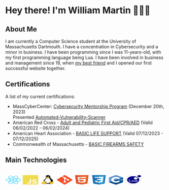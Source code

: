 # Hey there! I'm William Martin 👋🏻😁

## About Me

I am currently a Computer Science student at the University of Massachusetts Dartmouth. I have a concentration in Cybersecurity and a minor in business. I have been programming since I was 11-years-old, with my first programming language being Lua. I have been involved in business and management since 19, when [my best friend](https://github.com/tmbailey0304) and I opened our first successful website together.

## Certifications

A list of my current certifications:

-   MassCyberCenter: [Cybersecurity Mentorship Program](./masscybercenter_completion.pdf) (December 20th, 2023)
    <br>Presented [Automated-Vulnerability-Scanner](https://github.com/WillMartin03/Automated-Vulnerability-Scanner)
-   American Red Cross - [Adult and Pediatric First Aid/CPR/AED](./arc_apfa_cpr_aed.pdf) (Valid 06/02/2022 - 06/02/2024)
-   American Heart Association - [BASIC LIFE SUPPORT](./aha_bls.pdf) (Valid 07/12/2023 - 07/12/2025)
-   Commonwealth of Massachusetts - [BASIC FIREARMS SAFETY](./basic_firearms_safety.pdf)

## Main Technologies

<div style="display: inline_block"><br>
	<img align="center" alt="React" height="30" width="50" src="https://raw.githubusercontent.com/devicons/devicon/master/icons/react/react-original.svg">
	<img align="center" alt="Javascript" height="30" width="50" src="https://raw.githubusercontent.com/devicons/devicon/master/icons/javascript/javascript-plain.svg">
	<img align="center" alt="Linux" height="30" width="50" src="https://raw.githubusercontent.com/devicons/devicon/55609aa5bd817ff167afce0d965585c92040787a/icons/linux/linux-original.svg">
	<img align="center" alt="Git" height="30" width="50" src="https://raw.githubusercontent.com/devicons/devicon/55609aa5bd817ff167afce0d965585c92040787a/icons/git/git-original.svg">
	<img align="center" alt="HTML" height="30" width="50" src="https://raw.githubusercontent.com/devicons/devicon/master/icons/html5/html5-original.svg">
	<img align="center" alt="CSS" height="30" width="50" src="https://raw.githubusercontent.com/devicons/devicon/master/icons/css3/css3-original.svg">
	<img align="center" alt="C++" height="30" width="50" src="https://raw.githubusercontent.com/devicons/devicon/55609aa5bd817ff167afce0d965585c92040787a/icons/cplusplus/cplusplus-original.svg">
	<img align="center" alt="Lua" height="30" width="50" src="https://raw.githubusercontent.com/devicons/devicon/55609aa5bd817ff167afce0d965585c92040787a/icons/lua/lua-original.svg">
</div>
